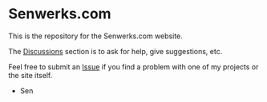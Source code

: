 # Senwerks.com

This is the repository for the Senwerks.com website.

The [Discussions](/senwerks/senwerks.github.io/discussions) section is to ask for help, give suggestions, etc.

Feel free to submit an [Issue](/senwerks/senwerks.github.io/issues) if you find a problem with one of my projects or the site itself.

- Sen
